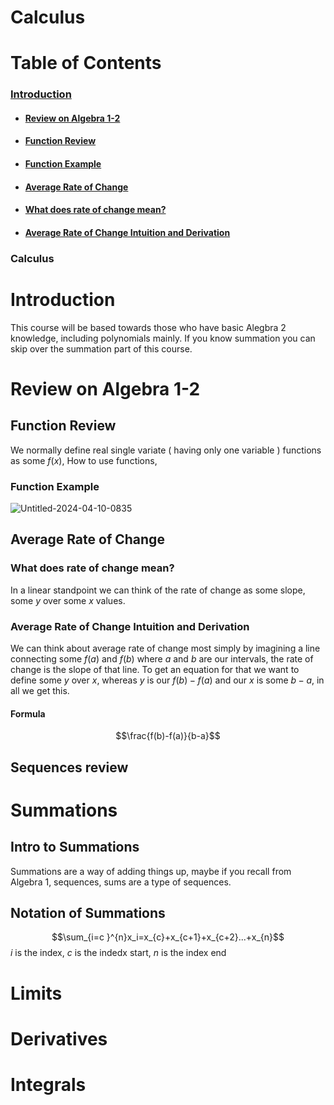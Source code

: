# Calculus
# Table of Contents
### [Introduction](#introduction)

- #### [Review on Algebra 1-2](#review-on-algebra-1-2)

- #### [Function Review](#function-review)

- #### [Function Example](#function-example)

- #### [Average Rate of Change](#average-rate-of-change)

- #### [What does rate of change mean?](#what-does-rate-of-change-mean)

- #### [Average Rate of Change Intuition and Derivation](#average-rate-of-change-intuition-and-derivation)
### Calculus
# Introduction
This course will be based towards those who have basic Alegbra 2 knowledge, including polynomials mainly. 
If you know summation you can skip over the summation part of this course. 
# Review on Algebra 1-2
## Function Review
We normally define real single variate ( having only one variable ) functions as some $f(x)$, How to use functions,
### Function Example
![Untitled-2024-04-10-0835](https://github.com/PolyMathTogether/ObsidianPolyMath/assets/93007463/5ce0d0a8-9054-4709-ad74-a3145c7572b0)
## Average Rate of Change
### What does rate of change mean? 
In a linear standpoint we can think of the rate of change as some slope, some $y$ over some $x$ values. 
### Average Rate of Change Intuition and Derivation 
We can think about average rate of change most simply by imagining a line connecting some $f(a)$ and $f(b)$ where $a$ and $b$ are our intervals, the rate of change is the slope of that line. To get an equation for that we want to define some $y$ over $x$, whereas $y$ is our $f(b)-f(a)$ and our $x$ is some $b-a$, in all we get this.
#### Formula
$$\frac{f(b)-f(a)}{b-a}$$
## Sequences review
# Summations
## Intro to Summations
Summations are a way of adding things up, maybe if you recall from Algebra 1, sequences, sums are a type of sequences.
## Notation of Summations
$$\sum_{i=c }^{n}x_i=x_{c}+x_{c+1}+x_{c+2}...+x_{n}$$
$i$ is the index, $c$ is the indedx start, $n$ is the index end
# Limits
# Derivatives
# Integrals
